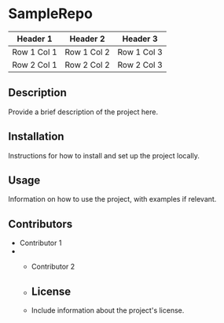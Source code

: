 # SampleRepo

| Header 1 | Header 2 | Header 3 |
|----------|----------|----------|
| Row 1 Col 1 | Row 1 Col 2 | Row 1 Col 3 |
| Row 2 Col 1 | Row 2 Col 2 | Row 2 Col 3 |

## Description

Provide a brief description of the project here.

## Installation

Instructions for how to install and set up the project locally.

## Usage

Information on how to use the project, with examples if relevant.

## Contributors

- Contributor 1
- - Contributor 2
 
  - ## License
 
  - Include information about the project's license.
